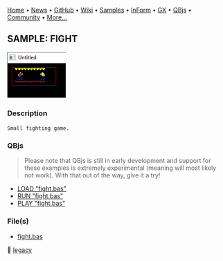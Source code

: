 [Home](https://qb64.com) • [News](../../news.md) • [GitHub](https://github.com/QB64Official/qb64) • [Wiki](wiki.md) • [Samples](../../samples.md) • [InForm](../../inform.md) • [GX](../../gx.md) • [QBjs](../../qbjs.md) • [Community](../../community.md) • [More...](../../more.md)

## SAMPLE: FIGHT

![screenshot.png](img/screenshot.png)

### Description

```text
Small fighting game.
```

### QBjs

> Please note that QBjs is still in early development and support for these examples is extremely experimental (meaning will most likely not work). With that out of the way, give it a try!

* [LOAD "fight.bas"](https://qbjs.org/index.html?src=https://qb64.com/samples/fight/src/fight.bas)
* [RUN "fight.bas"](https://qbjs.org/index.html?mode=auto&src=https://qb64.com/samples/fight/src/fight.bas)
* [PLAY "fight.bas"](https://qbjs.org/index.html?mode=play&src=https://qb64.com/samples/fight/src/fight.bas)

### File(s)

* [fight.bas](src/fight.bas)

🔗 [legacy](../legacy.md)
